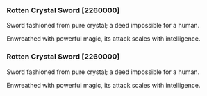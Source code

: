 ### Rotten Crystal Sword [2260000]

Sword fashioned from pure crystal; a deed impossible for a human.

Enwreathed with powerful magic, its attack scales with intelligence.### Rotten Crystal Sword [2260000]

Sword fashioned from pure crystal; a deed impossible for a human.

Enwreathed with powerful magic, its attack scales with intelligence.